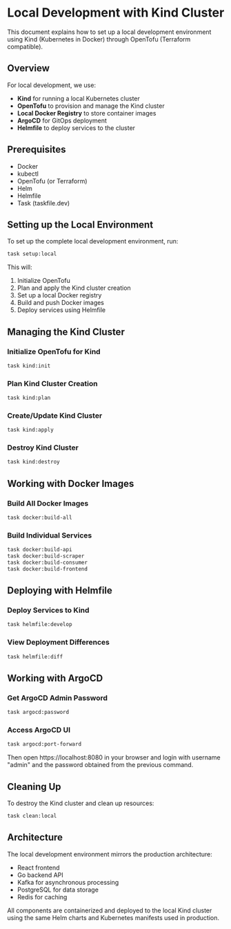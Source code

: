 # Local Development with Kind Cluster

This document explains how to set up a local development environment using Kind (Kubernetes in Docker) through OpenTofu (Terraform compatible).

## Overview

For local development, we use:
- **Kind** for running a local Kubernetes cluster
- **OpenTofu** to provision and manage the Kind cluster
- **Local Docker Registry** to store container images
- **ArgoCD** for GitOps deployment
- **Helmfile** to deploy services to the cluster

## Prerequisites

- Docker
- kubectl
- OpenTofu (or Terraform)
- Helm
- Helmfile
- Task (taskfile.dev)

## Setting up the Local Environment

To set up the complete local development environment, run:

```bash
task setup:local
```

This will:
1. Initialize OpenTofu
2. Plan and apply the Kind cluster creation
3. Set up a local Docker registry
4. Build and push Docker images
5. Deploy services using Helmfile

## Managing the Kind Cluster

### Initialize OpenTofu for Kind

```bash
task kind:init
```

### Plan Kind Cluster Creation

```bash
task kind:plan
```

### Create/Update Kind Cluster

```bash
task kind:apply
```

### Destroy Kind Cluster

```bash
task kind:destroy
```

## Working with Docker Images

### Build All Docker Images

```bash
task docker:build-all
```

### Build Individual Services

```bash
task docker:build-api
task docker:build-scraper
task docker:build-consumer
task docker:build-frontend
```

## Deploying with Helmfile

### Deploy Services to Kind

```bash
task helmfile:develop
```

### View Deployment Differences

```bash
task helmfile:diff
```

## Working with ArgoCD

### Get ArgoCD Admin Password

```bash
task argocd:password
```

### Access ArgoCD UI

```bash
task argocd:port-forward
```

Then open https://localhost:8080 in your browser and login with username "admin" and the password obtained from the previous command.

## Cleaning Up

To destroy the Kind cluster and clean up resources:

```bash
task clean:local
```

## Architecture

The local development environment mirrors the production architecture:

- React frontend
- Go backend API
- Kafka for asynchronous processing
- PostgreSQL for data storage
- Redis for caching

All components are containerized and deployed to the local Kind cluster using the same Helm charts and Kubernetes manifests used in production.
